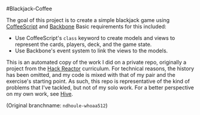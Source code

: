#Blackjack-Coffee

The goal of this project is to create a simple blackjack game using [CoffeeScript](http://coffeescript.org/) and [Backbone](http://backbonejs.org/) Basic requirements for this included:
* Use CoffeeScript's `class` keyword to create models and views to represent the cards, players, deck, and the game state.
* Use Backbone's event system to link the views to the models.


This is an automated copy of the work I did on a private repo, originally a project from the [Hack Reactor](http://hackreactor.com) curriculum.  For technical reasons, the history has been omitted, and my code is mixed with that of my pair and the exercise's starting point.  As such, this repo is representative of the kind of problems that I've tackled, but not of my solo work.  For a better perspective on my own work, see [Hive](https://github.com/Whoaa512/Hive).

(Original branchname: `ndhoule-whoaa512`)

